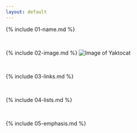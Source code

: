 ```yaml
---
layout: default
---
```


{% include 01-name.md %}

<br>

{% include 02-image.md %}
![Image of Yaktocat](https://octodex.github.com/images/yaktocat.png)

<br>

{% include 03-links.md %}

<br>

{% include 04-lists.md %}

<br>

{% include 05-emphasis.md %}

